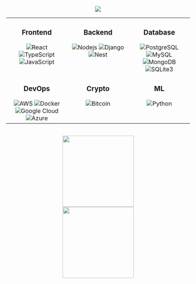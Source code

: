 <div align="center">
<a href="https://linkedin.com/in/heshan-ranasinghe"><img src="https://img.shields.io/badge/linkedin-0077B5.svg?style=for-the-badge&logo=linkedin&logoColor=white"/></a>
</div>

<table><tr><td valign="top" width="33%">

<div align="center">  

### Frontend  

<img alt="React" src="https://img.shields.io/badge/-React-45b8d8?style=flat-square&logo=react&logoColor=white"  />

<img alt="TypeScript" src="https://img.shields.io/badge/-TypeScript-007ACC?style=flat-square&logo=typescript&logoColor=white"  /> 

<img alt="JavaScript" src="https://img.shields.io/badge/-JavaScript-F7DF1E?style=flat-square&logo=javascript&logoColor=black" />


</td><td valign="top" width="33%">


<div align="center"> 

### Backend  

<img alt="Nodejs" src="https://img.shields.io/badge/-Nodejs-43853d?style=flat-square&logo=Node.js&logoColor=white" />

<img alt="Django" src="https://img.shields.io/badge/-Django-092E20?style=flat-square&logo=Django&logoColor=white" />

<img alt="Nest" src="https://img.shields.io/badge/-NestJS-E0234E?style=flat-square&logo=NestJS&logoColor=white" /> 




</div>


</td><td valign="top" width="33%">


<div align="center"> 

### Database  

<img alt="PostgreSQL" src="https://img.shields.io/badge/-PostgreSQL-336791?style=flat-square&logo=PostgreSQL&logoColor=white" />

<img alt="MySQL" src="https://img.shields.io/badge/-MySQL-4479A1?style=flat-square&logo=MySQL&logoColor=white" />

<img alt="MongoDB" src="https://img.shields.io/badge/-Mongo_DB-13aa52?style=flat-square&logo=mongodb&logoColor=white" />

<img alt="SQLite3" src="https://img.shields.io/badge/-SQLite3-003B57?style=flat-square&logo=sqlite&logoColor=white" />



</td>

</tr>

<tr>





<td valign="top" width="33%">

<div align="center"> 


### DevOps  

<img alt="AWS" src="https://img.shields.io/badge/-Amazon_AWS-232F3E?style=flat-square&logo=amazon-aws&logoColor=white" /> 

<img alt="Docker" src="https://img.shields.io/badge/Docker-2496ED?style=flat-square&logo=Docker&logoColor=FFFFFF" />

<img alt="Google Cloud" src="https://img.shields.io/badge/-Google_Cloud-4285F4?style=flat-square&logo=google-cloud&logoColor=white" /> 

<img alt="Azure" src="https://img.shields.io/badge/-Azure-0078D7?style=flat-square&logo=azuredevops-&logoColor=white" />
    


</td>

<td valign="top" width="33%">

<div align="center">  

### Crypto 

<img alt="Bitcoin" src="https://img.shields.io/badge/-Bitcoin-F7931A?style=flat-square&logo=bitcoin&logoColor=white"  />


</td>
<td valign="top" width="33%">

<div align="center">  

### ML 

<img alt="Python" src="https://img.shields.io/badge/-Python-3776AB?style=flat-square&logo=python&logoColor=white"  />


</td></tr></table>  

<br/> 

<div align="center">  

<div width="30%"><img  height="195px" src="https://github-readme-stats.vercel.app/api/top-langs/?username=bearcodes870&theme=vue-dark"/> </div>


<div width="30%"><img  height="195px" src="https://github-readme-stats.vercel.app/api?username=bearcodes870&theme=vue-dark"/></div>











</div>